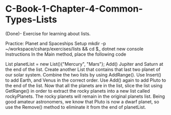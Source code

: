 # C-Book-1-Chapter-4-Common-Types-Lists
(Done)- Exercise for learning about lists.


Practice: Planet and Spaceships
Setup
mkdir -p ~/workspace/csharp/exercises/lists && cd $_
dotnet new console
Instructions
In the Main method, place the following code

List<string> planetList = new List<string>(){"Mercury", "Mars"};
Add() Jupiter and Saturn at the end of the list.
Create another List that contains that last two planet of our solar system.
Combine the two lists by using AddRange().
Use Insert() to add Earth, and Venus in the correct order.
Use Add() again to add Pluto to the end of the list.
Now that all the planets are in the list, slice the list using GetRange() in order to extract the rocky planets into a new list called rockyPlanets. The rocky planets will remain in the original planets list.
Being good amateur astronomers, we know that Pluto is now a dwarf planet, so use the Remove() method to eliminate it from the end of planetList.
